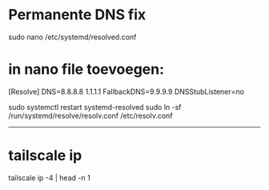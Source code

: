 
# Permanente DNS fix
sudo nano /etc/systemd/resolved.conf

# in nano file toevoegen:
[Resolve]
DNS=8.8.8.8 1.1.1.1
FallbackDNS=9.9.9.9
DNSStubListener=no

sudo systemctl restart systemd-resolved
sudo ln -sf /run/systemd/resolve/resolv.conf /etc/resolv.conf

---

# tailscale ip
tailscale ip -4 | head -n 1